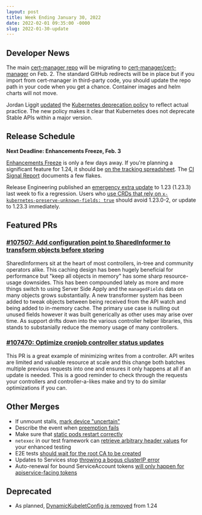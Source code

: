 ```yaml
---
layout: post
title: Week Ending January 30, 2022
date: 2022-02-01 09:35:00 -0000
slug: 2022-01-30-update
---
```


## Developer News

The main [cert-manager repo](https://github.com/jetstack/cert-manager) will be migrating to [cert-manager/cert-manager](https://github.com/cert-manager/cert-manager) on Feb. 2.  The standard GitHub redirects will be in place but if you import from cert-manager in third-party code, you should update the repo path in your code when you get a chance. Container images and helm charts will not move.

Jordan Liggit [updated](https://github.com/kubernetes/website/pull/31389) the [Kubernetes deprecation policy](https://kubernetes.io/docs/reference/using-api/deprecation-policy/) to reflect actual practice.  The new policy makes it clear that Kubernetes does not deprecate Stable APIs within a major version.

## Release Schedule

**Next Deadline: Enhancements Freeze, Feb. 3**

[Enhancements Freeze](https://groups.google.com/a/kubernetes.io/g/dev/c/usQ00XR6eYs) is only a few days away.  If you're planning a significant feature for 1.24, it should be [on the tracking spreadsheet](https://bit.ly/k8s124-enhancements).  The [CI Signal Report](https://groups.google.com/a/kubernetes.io/g/dev/c/G5WkPuOPy14) documents a few flakes.

Release Engineering published an [emergency extra update](https://github.com/kubernetes/kubernetes/blob/master/CHANGELOG/CHANGELOG-1.23.md) to 1.23 (1.23.3) last week to fix a regression. Users who [use CRDs that rely on `x-kubernetes-preserve-unknown-fields: true`](https://github.com/kubernetes/kubernetes/pull/107688) should avoid 1.23.0-2, or update to 1.23.3 immediately.

## Featured PRs

### [#107507: Add configuration point to SharedInformer to transform objects before storing](https://github.com/kubernetes/kubernetes/pull/107507)

SharedInformers sit at the heart of most controllers, in-tree and community operators alike. This caching design has been hugely beneficial for performance but "keep all objects in memory" has some sharp resource-usage downsides. This has been compounded lately as more and more things switch to using Server Side Apply and the `managedFields` data on many objects grows substantially. A new transformer system has been added to tweak objects between being received from the API watch and being added to in-memory cache. The primary use case is nulling out unused fields however it was built generically as other uses may arise over time. As support drifts down into the various controller helper libraries, this stands to substanially reduce the memory usage of many controllers.

### [#107470: Optimize cronjob controller status updates](https://github.com/kubernetes/kubernetes/pull/107470)

This PR is a great example of minimizing writes from a controller. API writes are limited and valuable resource at scale and this change both batches multiple previous requests into one and ensures it only happens at all if an update is needed. This is a good reminder to check through the requests your controllers and controller-a-likes make and try to do similar optimizations if you can.

## Other Merges

* If unmount stalls, [mark device "uncertain"](https://github.com/kubernetes/kubernetes/pull/107789)
* Describe the event when [preemption fails](https://github.com/kubernetes/kubernetes/pull/107775)
* Make sure that [static pods restart correctly](https://github.com/kubernetes/kubernetes/pull/107695)
* `netexec` in our test framework can [retrieve arbitrary header values](https://github.com/kubernetes/kubernetes/pull/107796) for your enhanced testing
* E2E tests [should wait for the root CA to be created](https://github.com/kubernetes/kubernetes/pull/107763)
* Updates to Services stop [throwing a bogus clusterIP error](https://github.com/kubernetes/kubernetes/pull/107847)
* Auto-renewal for bound ServiceAccount tokens [will only happen for apiservice-facing tokens](https://github.com/kubernetes/kubernetes/pull/105954)

## Deprecated

* As planned, [DynamicKubeletConfig is removed](https://github.com/kubernetes/kubernetes/pull/106932) from 1.24
